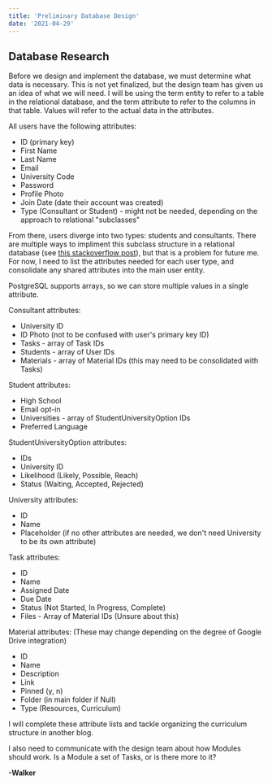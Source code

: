 ```yaml
---
title: 'Preliminary Database Design'
date: '2021-04-29'
---
```


## Database Research
Before we design and implement the database, we must determine what data is necessary. This is not yet finalized, but the design team has given us an idea of what we will need. I will be using the term entity to refer to a table in the relational database, and the term attribute to refer to the columns in that table. Values will refer to the actual data in the attributes.

All users have the following attributes:
* ID (primary key)
* First Name
* Last Name
* Email
* University Code
* Password
* Profile Photo
* Join Date (date their account was created)
* Type (Consultant or Student) - might not be needed, depending on the approach to relational "subclasses"

From there, users diverge into two types: students and consultants. There are multiple ways to impliment this subclass structure in a relational database \(see [this stackoverflow post](https://stackoverflow.com/questions/13749525/relational-database-design-multiple-user-types)\), but that is a problem for future me. For now, I need to list the attributes needed for each user type, and consolidate any shared attributes into the main user entity.

PostgreSQL supports arrays, so we can store multiple values in a single attribute.

Consultant attributes:
* University ID
* ID Photo (not to be confused with user's primary key ID)
* Tasks - array of Task IDs
* Students - array of User IDs
* Materials - array of Material IDs (this may need to be consolidated with Tasks)

Student attributes:
* High School
* Email opt-in
* Universities - array of StudentUniversityOption IDs
* Preferred Language

StudentUniversityOption attributes:
* IDs
* University ID
* Likelihood (Likely, Possible, Reach)
* Status (Waiting, Accepted, Rejected)

University attributes:
* ID
* Name
* Placeholder (if no other attributes are needed, we don't need University to be its own attribute)

Task attributes:
* ID
* Name
* Assigned Date
* Due Date
* Status (Not Started, In Progress, Complete)
* Files - Array of Material IDs (Unsure about this)

Material attributes: (These may change depending on the degree of Google Drive integration)
* ID
* Name
* Description
* Link
* Pinned (y, n)
* Folder (in main folder if Null)
* Type (Resources, Curriculum)


I will complete these attribute lists and tackle organizing the curriculum structure in another blog.

I also need to communicate with the design team about how Modules should work. Is a Module a set of Tasks, or is there more to it?

**-Walker**